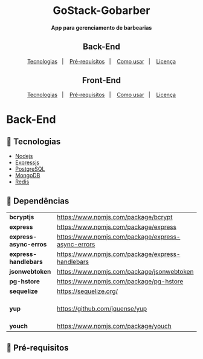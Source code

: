 <h1 align="center">
GoStack-Gobarber  
 </h1>

<h4 align="center">App para gerenciamento de barbearias</h4>

<h2 align="center">Back-End</h2>
<p align="center">
 <a href="#mega-Tecnologias">Tecnologias</a>&nbsp;&nbsp;&nbsp;|&nbsp;&nbsp;&nbsp;
 <a href="#mega-Pré-requisitos">Pré-requisitos</a>&nbsp;&nbsp;&nbsp;|&nbsp;&nbsp;&nbsp;
 <a href="#mega-Como-usar">Como usar</a>&nbsp;&nbsp;&nbsp;|&nbsp;&nbsp;&nbsp;
 <a href="#memo-licença">Licença</a>
</p>

<h2 align="center">Front-End</h2>
<p align="center">
 <a href="#mega-Tecnologias">Tecnologias</a>&nbsp;&nbsp;&nbsp;|&nbsp;&nbsp;&nbsp;
 <a href="#mega-Pré-requisitos">Pré-requisitos</a>&nbsp;&nbsp;&nbsp;|&nbsp;&nbsp;&nbsp;
 <a href="#mega-Como-usar">Como usar</a>&nbsp;&nbsp;&nbsp;|&nbsp;&nbsp;&nbsp;
 <a href="#memo-licença">Licença</a>
</p>

# Back-End

## :small_blue_diamond: Tecnologias
 - [ Nodejs ]( https://nodejs.org/en/ )
 - [ Expressjs ]( https://expressjs.com/pt-br/ )
 - [ PostgreSQL ]( https://www.postgresql.org/ )
 - [ MongoDB ]()
 - [ Redis ]()
 
 ## :small_blue_diamond: Dependências
|       |    |     |    | 
| ------|-----|-----|-----|
| **bcryptjs** 	| https://www.npmjs.com/package/bcrypt	|  **multer** 	| https://github.com/expressjs/multer |
| **express**  	| https://www.npmjs.com/package/express 	| **bee-queue**	| https://github.com/bee-queue/bee-queue |
| **express-async-erros** 	| https://www.npmjs.com/package/express-async-errors 	| **date-fns** 	| https://date-fns.org/docs/Getting-Started |
| **express-handlebars** 	|  https://www.npmjs.com/package/express-handlebars|  **@sentry/node** | https://www.npmjs.com/package/@sentry/node |
| **jsonwebtoken** 	|https://www.npmjs.com/package/jsonwebtoken  	|   **dotenv**	| https://www.npmjs.com/package/dotenv |  
| **pg-hstore** 	| https://www.npmjs.com/package/pg-hstore 	|  **mongoose** | https://www.npmjs.com/package/mongoose |
| **sequelize**  	| https://sequelize.org/ 	| **nodemailer** 	| https://www.npmjs.com/package/nodemailer |
| **yup**	| https://github.com/jquense/yup	| **nodemailer-express-handlebars** 	| https://www.npmjs.com/package/nodemailer-express-handlebars |
| **youch** | https://www.npmjs.com/package/youch |

## :small_blue_diamond: Pré-requisitos


